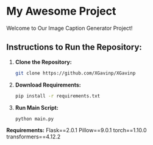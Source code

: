 # My Awesome Project

Welcome to Our Image Caption Generator Project!

## Instructions to Run the Repository:

1. **Clone the Repository:**
   ```bash
   git clone https://github.com/XGavinp/XGavinp
2. **Download Requirements:**
   ```bash
   pip install -r requirements.txt
3. **Run Main Script:**
   ```bash
   python main.py

**Requirements:**
Flask==2.0.1
Pillow==9.0.1
torch==1.10.0
transformers==4.12.2
